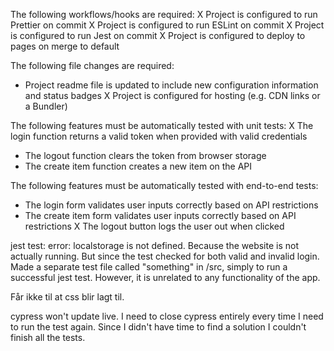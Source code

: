 The following workflows/hooks are required:
X Project is configured to run Prettier on commit
X Project is configured to run ESLint on commit
X Project is configured to run Jest on commit
X Project is configured to deploy to pages on merge to default

The following file changes are required:
* Project readme file is updated to include new configuration information and status badges
X Project is configured for hosting (e.g. CDN links or a Bundler)

The following features must be automatically tested with unit tests:
X The login function returns a valid token when provided with valid credentials
* The logout function clears the token from browser storage
* The create item function creates a new item on the API

The following features must be automatically tested with end-to-end tests:
* The login form validates user inputs correctly based on API restrictions
* The create item form validates user inputs correctly based on API restrictions
X The logout button logs the user out when clicked



jest test:
error: localstorage is not defined. 
Because the website is not actually running. But since the test checked for both valid and invalid login. 
Made a separate test file called "something" in /src, simply to run a successful jest test. However, it is unrelated to any functionality of the app. 

Får ikke til at css blir lagt til.

cypress won't update live. I need to close cypress entirely every time I need to run the test again. Since I didn't have time to find a solution I couldn't finish all the tests. 